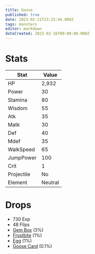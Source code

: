 ```yaml
---
title: Goose
published: true
date: 2023-02-21T23:23:44.000Z
tags: monsters
editor: markdown
dateCreated: 2023-02-16T00:00:00.000Z
---
```


# Stats
|Stat|Value|
|-|-|
|HP|2,932|
|Power|30|
|Stamina|80|
|Wisdom|55|
|Atk|35|
|Matk|30|
|Def|40|
|Mdef|35|
|WalkSpeed|65|
|JumpPower|100|
|Crit|1|
|Projectile|No|
|Element|Neutral|

# Drops
 * 730 Exp
 * 48 Flips
 * [Gem Box](/items/gem-box.md) (3%)
 * [Frostbite](/items/frostbite.md) (1%)
 * [Egg](/items/egg.md) (1%)
 * [Goose Card](/items/goose-card.md) (0.1%)
